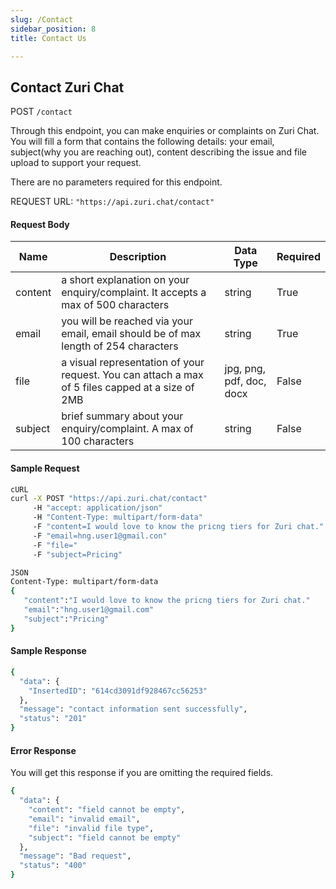 ```yaml
---
slug: /Contact
sidebar_position: 8
title: Contact Us

---
```



## Contact Zuri Chat

POST `/contact`

Through this endpoint, you can make enquiries or complaints on Zuri Chat. You will fill a form that contains the following details: your email, subject(why you are reaching out), content describing the issue and file upload to support your request.

There are no parameters required for this endpoint.

REQUEST URL: `"https://api.zuri.chat/contact"`

#### Request Body
Name| Description | Data Type |  Required 
---------|----------|--------- | ------- 
content | a short explanation on your enquiry/complaint. It accepts a max of 500 characters | string | True
email | you will be reached via your email, email should be of max length of 254 characters | string| True 
file | a visual representation of your request.  You can attach a max of 5 files capped at a size of 2MB | jpg, png, pdf, doc, docx  | False |
subject| brief summary about your enquiry/complaint. A max of 100 characters | string | False

#### Sample Request
```sh
cURL
curl -X POST "https://api.zuri.chat/contact" 
     -H "accept: application/json" 
     -H "Content-Type: multipart/form-data" 
     -F "content=I would love to know the pricng tiers for Zuri chat." 
     -F "email=hng.user1@gmail.con" 
     -F "file=" 
     -F "subject=Pricing"
```

```sh
JSON
Content-Type: multipart/form-data
{
   "content":"I would love to know the pricng tiers for Zuri chat." 
   "email":"hng.user1@gmail.com"  
   "subject":"Pricing" 
}
```

#### Sample Response
```sh
{
  "data": {
    "InsertedID": "614cd3091df928467cc56253"
  },
  "message": "contact information sent successfully",
  "status": "201"
}
```

#### Error Response
You will get this response if you are omitting the required fields.
```sh
{
  "data": {
    "content": "field cannot be empty",
    "email": "invalid email",
    "file": "invalid file type",
    "subject": "field cannot be empty"
  },
  "message": "Bad request",
  "status": "400"
}
```



